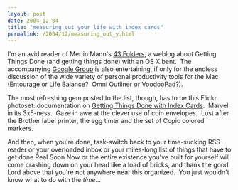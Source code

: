 ```yaml
---
layout: post
date: 2004-12-04
title: "measuring out your life with index cards"
permalink: /2004/12/measuring_out_y.html
---
```


I'm an avid reader of Merlin Mann's [43 Folders](http://www.43folders.com/), a weblog about Getting Things Done (and getting things done) with an OS X bent.  The accompanying [Google Group](http://groups-beta.google.com/group/43Folders/) is also entertaining, if only for the endless discussion of the wide variety of personal productivity tools for the Mac (Entourage or Life Balance?  Omni Outliner or VoodooPad?). 

The most refreshing gem posted to the list, though, has to be this Flickr photoset: documentation on [Getting Things Done with Index Cards](http://www.flickr.com/photos/jazzmasterson/sets/48077/ "Getting Things Done with Index Cards - a photoset on Flickr").  Marvel in its 3x5-ness.  Gaze in awe at the clever use of coin envelopes.  Lust after the Brother label printer, the egg timer and the set of Copic colored markers.

And then, when you're done, task-switch back to your time-sucking RSS reader or your overloaded inbox or your miles-long list of things that have to get done Real Soon Now or the entire existence you've built for yourself will come crashing down on your head like a load of bricks, and thank the good Lord above that you're not anywhere near this organized.  You just wouldn't know what to do with the _time_...